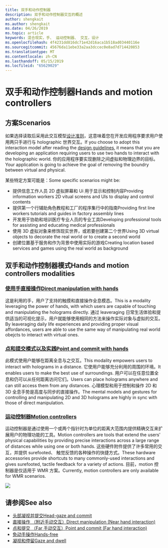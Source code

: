 ```yaml
---
title: 双手和动作控制器
description: 双手和动作控制器交互的概述
author: shengkait
ms.author: shengkait
ms.date: 04/26/2019
ms.topic: article
keywords: 混合现实，手、 运动控制器、 交互，设计
ms.openlocfilehash: 4f4231dd816dc71e42d16aca1b518ad03440116e
ms.sourcegitcommit: 45676da11ebe33a2aa3dccec0e8ad7d714420853
ms.translationtype: MT
ms.contentlocale: zh-CN
ms.lasthandoff: 05/15/2019
ms.locfileid: "65629029"
---
```

# <a name="hands-and-motion-controllers"></a><span data-ttu-id="394de-104">双手和动作控制器</span><span class="sxs-lookup"><span data-stu-id="394de-104">Hands and motion controllers</span></span>
## <a name="scenarios"></a><span data-ttu-id="394de-105">方案</span><span class="sxs-lookup"><span data-stu-id="394de-105">Scenarios</span></span>
<span data-ttu-id="394de-106">如果选择读取后采用此交互模型[设计准则](interaction-fundamentals.md)，这意味着您在开发应用程序要求用户使用两只手进行与 holographic 世界交互。</span><span class="sxs-lookup"><span data-stu-id="394de-106">If you choose to adopt this interaction model after reading the [design guidelines](interaction-fundamentals.md), it means that you are developing an application requiring users to use two hands to interact with the holographic world.</span></span> <span data-ttu-id="394de-107">你的应用程序要实现删除之间虚拟和物理边界的目标。</span><span class="sxs-lookup"><span data-stu-id="394de-107">Your application is going to achieve the goal of removing the boundry between virtual and physical.</span></span>

<span data-ttu-id="394de-108">某些特定方案可能是：</span><span class="sxs-lookup"><span data-stu-id="394de-108">Some specific scenarios might be:</span></span>
* <span data-ttu-id="394de-109">提供信息工作人员 2D 虚拟屏幕和 Ui 用于显示和控制内容</span><span class="sxs-lookup"><span data-stu-id="394de-109">Providing information workers 2D vitual screens and UIs to display and control contents</span></span>
* <span data-ttu-id="394de-110">提供第一个行辅助角色教程和工厂的程序集行中的指南</span><span class="sxs-lookup"><span data-stu-id="394de-110">Providing first line workers tutorials and guides in factory assembly lines</span></span>
* <span data-ttu-id="394de-111">开发用于协助和培训医疗专业人员的专业工具</span><span class="sxs-lookup"><span data-stu-id="394de-111">Developing professional tools for assisting and educating medical professionals</span></span>  
* <span data-ttu-id="394de-112">使用 3D 虚拟对象来修饰现实世界，或若要创建第二个世界</span><span class="sxs-lookup"><span data-stu-id="394de-112">Using 3D virtual objects to decorate the real world or to create a second world</span></span> 
* <span data-ttu-id="394de-113">创建位置基于服务和作为背景中使用实际的游戏</span><span class="sxs-lookup"><span data-stu-id="394de-113">Creating location based services and games using the real world as background</span></span>

## <a name="hands-and-motion-controllers-modalities"></a><span data-ttu-id="394de-114">双手和动作控制器模式</span><span class="sxs-lookup"><span data-stu-id="394de-114">Hands and motion controllers modalities</span></span>
### <a name="direct-manipulation-with-handsdirect-manipulationmd"></a>[<span data-ttu-id="394de-115">使用手直接操作</span><span class="sxs-lookup"><span data-stu-id="394de-115">Direct manipulation with hands</span></span>](direct-manipulation.md)
<span data-ttu-id="394de-116">这是利用的手，用户了支持的触摸和直接操作全息模态。</span><span class="sxs-lookup"><span data-stu-id="394de-116">This is a modality leveraging the power of hands, with which users are capable of touching and manipulating the holograms directly.</span></span> <span data-ttu-id="394de-117">通过 leaveraging 日常生活体验和提供适当的可视化提示，用户就能够使用相同的方法来操作实际对象与虚拟的交互。</span><span class="sxs-lookup"><span data-stu-id="394de-117">By leaveraging daily life experiences and providing proper visual affordances, users are able to use the same way of manipulating real world obejcts to interact with virtual ones.</span></span>   

### <a name="point-and-commit-with-handspoint-and-commitmd"></a>[<span data-ttu-id="394de-118">点和提交模式以及实践</span><span class="sxs-lookup"><span data-stu-id="394de-118">Point and commit with hands</span></span>](point-and-commit.md)
<span data-ttu-id="394de-119">此模式使用户能够在距离全息与之交互。</span><span class="sxs-lookup"><span data-stu-id="394de-119">This modality empowers users to interact with holograms in a distance.</span></span> <span data-ttu-id="394de-120">它使用户能够充分利用的周围的环境。</span><span class="sxs-lookup"><span data-stu-id="394de-120">It enables users to make the best use of surroundings.</span></span> <span data-ttu-id="394de-121">用户可以在任意位置全息和仍可以从任何距离访问它们。</span><span class="sxs-lookup"><span data-stu-id="394de-121">Users can place holograms anywhere and can still access them from any distances.</span></span> <span data-ttu-id="394de-122">心理模型和用于控制和操作 2D 和 3D 全息手势是高度与同步的直接操作。</span><span class="sxs-lookup"><span data-stu-id="394de-122">The mental models and gestures for controlling and manipulating 2D and 3D holograms are highly in sync with those of direct manipulation.</span></span>

### <a name="motion-controllersmotion-controllersmd"></a>[<span data-ttu-id="394de-123">运动控制器</span><span class="sxs-lookup"><span data-stu-id="394de-123">Motion controllers</span></span>](motion-controllers.md)
<span data-ttu-id="394de-124">运动控制器是通过使用一个或两个指针时为单位的距离大范围内提供精确交互来扩展用户的物理功能的工具。</span><span class="sxs-lookup"><span data-stu-id="394de-124">Motion controllers are tools that extend the users' physical capabilities by providing precise interactions across a large range of distances while using one or both hands.</span></span> <span data-ttu-id="394de-125">这些硬件附件提供了许多常用的交互，并提供 surefooted、 触觉反馈的各种操作的快捷方式。</span><span class="sxs-lookup"><span data-stu-id="394de-125">These hardware accessories provide shortcuts to many commonly-used interactions and gives surefooted, tactile feedback for a variety of actions.</span></span> <span data-ttu-id="394de-126">目前，motion 控制器是仅适用于 WMR 方案。</span><span class="sxs-lookup"><span data-stu-id="394de-126">Currently, motion controllers are only available for WMR scenarios.</span></span> 

![](images/Hands-and-controllers-720px.jpg)<br>

## <a name="see-also"></a><span data-ttu-id="394de-127">请参阅</span><span class="sxs-lookup"><span data-stu-id="394de-127">See also</span></span>
* [<span data-ttu-id="394de-128">头部凝视并提交</span><span class="sxs-lookup"><span data-stu-id="394de-128">Head-gaze and commit</span></span>](gaze-and-commit.md)
* [<span data-ttu-id="394de-129">直接操作 （附近手动交互）</span><span class="sxs-lookup"><span data-stu-id="394de-129">Direct manipulation (Near hand interaction)</span></span>](direct-manipulation.md)
* [<span data-ttu-id="394de-130">点和提交 （Far 手动交互）</span><span class="sxs-lookup"><span data-stu-id="394de-130">Point and commit (Far hand interaction)</span></span>](point-and-commit.md)
* [<span data-ttu-id="394de-131">免动手操作</span><span class="sxs-lookup"><span data-stu-id="394de-131">Hands-free</span></span>](hands-free.md)
* [<span data-ttu-id="394de-132">凝视和停留</span><span class="sxs-lookup"><span data-stu-id="394de-132">Gaze and dwell</span></span>](gaze-targeting.md)
